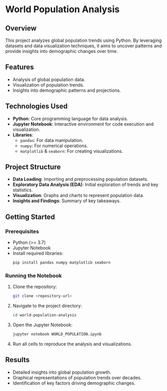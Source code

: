# World Population Analysis

## Overview
This project analyzes global population trends using Python. By leveraging datasets and data visualization techniques, it aims to uncover patterns and provide insights into demographic changes over time.

## Features
- Analysis of global population data.
- Visualization of population trends.
- Insights into demographic patterns and projections.

## Technologies Used
- **Python**: Core programming language for data analysis.
- **Jupyter Notebook**: Interactive environment for code execution and visualization.
- **Libraries**:
  - `pandas`: For data manipulation.
  - `numpy`: For numerical operations.
  - `matplotlib` & `seaborn`: For creating visualizations.

## Project Structure
- **Data Loading**: Importing and preprocessing population datasets.
- **Exploratory Data Analysis (EDA)**: Initial exploration of trends and key statistics.
- **Visualization**: Graphs and charts to represent population data.
- **Insights and Findings**: Summary of key takeaways.

## Getting Started
### Prerequisites
- Python (>= 3.7)
- Jupyter Notebook
- Install required libraries:
  ```bash
  pip install pandas numpy matplotlib seaborn
  ```

### Running the Notebook
1. Clone the repository:
   ```bash
   git clone <repository-url>
   ```
2. Navigate to the project directory:
   ```bash
   cd world-population-analysis
   ```
3. Open the Jupyter Notebook:
   ```bash
   jupyter notebook WORLD_POPULATION.ipynb
   ```
4. Run all cells to reproduce the analysis and visualizations.

## Results
- Detailed insights into global population growth.
- Graphical representations of population trends over decades.
- Identification of key factors driving demographic changes.



